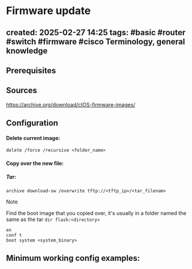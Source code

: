 # Firmware update
created: 2025-02-27 14:25
tags: #basic #router #switch #firmware #cisco 
Terminology, general knowledge
---


Prerequisites
---


Sources
---
https://archive.org/download/cIOS-firmware-images/


Configuration
---



#### Delete current image:

`delete /force /recursive <folder_name>`

#### Copy over the new file:


##### Tar:
`archive download-sw /overwrite tftp://<tftp_ip>/<tar_filenam>`


> [!NOTE]  
> Find the boot image that you copied over, it's usually in a folder named the same as the tar
> `dir flash:<directory>`



```
en
conf t
boot system <system_binary>
```
Minimum working config examples:
---